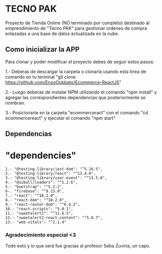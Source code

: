 # TECNO PAK

Proyecto de Tienda Online (NO terminado por completo) destinado al emprendimiento de "Tecno PAK" para gestionar ordenes de compra enlazadas a una base de datos actualizada en la nube.

## Como inicializar la APP

Para clonar y poder modificar el proyecto debes de seguir estos pasos:

1.- Deberas de descargar la carpeta o clonarla usando esta linea de comando en tu terminal "git clone https://github.com/EnzoGobbato/Ecommerce-ReactJS"

2.- Luego deberas de instalar NPM utilizando el comando "npm install" y agregar las correspondientes dependencias que posteriormente se nombran.

3.- Posicionarte en la carpeta "ecommerceract" con el comando "cd ecommercereact" y ejecutar el comando "npm start"

## Dependencias
# "dependencies"

    1.- "@testing-library/jest-dom": "^5.16.5",
    2.- "@testing-library/react": "^13.4.0",
    3.- "@testing-library/user-event": "^13.5.0",
    4.- "@uiball/loaders": "^1.2.6",
    5.- "bootstrap": "^5.2.2",
    6-. "firebase": "^9.13.0",
    7.- "react": "^18.2.0",
    8.- "react-dom": "^18.2.0",
    9.- "react-router-dom": "^6.4.2",
    10.- "react-scripts": "5.0.1",
    11.- "sweetalert2": "^11.6.5",
    12.- "sweetalert2-react-content": "^5.0.7",
    13.- "web-vitals": "^2.1.4"

### Agradecimiento especial <3

Todo esto y lo que será fue gracias al profesor Seba Zuviria, un capo.


